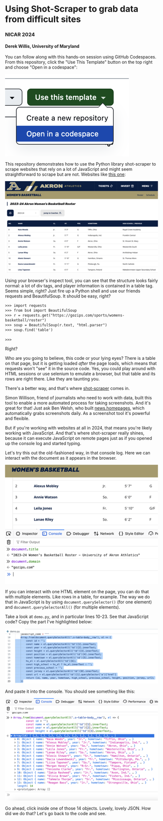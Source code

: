 # Using Shot-Scraper to grab data from difficult sites
### NICAR 2024
#### Derek Willis, University of Maryland

You can follow along with this hands-on session using GitHub Codespaces. From this repository, click the "Use This Template" button on the top right and choose "Open in a codespace":

![Open in a codespace](codespaces.png)

This repository demonstrates how to use the Python library shot-scraper to scrape websites that rely on a lot of JavaScript and might seem straightforward to scrape but are not. Websites like [this one](https://gozips.com/sports/womens-basketball/roster):

![Akron Women's Basketball Roster](akron_roster.png)

Using your browser's inspect tool, you can see that the structure looks fairly normal: a lot of div tags, and player information is contained in a table tag. Seems simple, right? Just fire up a Python shell and use our friends requests and BeautifulSoup. It should be easy, right?

```
>>> import requests
>>> from bs4 import BeautifulSoup
>>> r = requests.get("https://gozips.com/sports/womens-basketball/roster")
>>> soup = BeautifulSoup(r.text, "html.parser")
>>> soup.find('table')

>>>
```

Right?

Who are you going to believe, this code or your lying eyes? There is a table on that page, but it is getting loaded _after_ the page loads, which means that requests won't "see" it in the source code. Yes, you could play around with HTML sessions or use selenium to emulate a browser, but that table and its rows are right there. Like they are taunting you.

There's a better way, and that's where [shot-scraper](https://shot-scraper.datasette.io/en/stable/index.html) comes in.

Simon Willison, friend of journalists who need to work with data, built this tool to enable a more automated process for taking screenshots. And it's great for that! Just ask Ben Welsh, who built [news.homepages](https://palewi.re/docs/news-homepages/), which automatically grabs screenshots daily. As a screenshot tool it's powerful and flexible.

But if you're working with websites at all in 2024, that means you're likely working with JavaScript. And that's where shot-scraper really shines, because it can execute JavaScript on remote pages just as if you opened up the console log and started typing.

Let's try this out the old-fashioned way, in that console log. Here we can interact with the document as it appears in the browser.

![console fun!](akron_console.png)

If you can interact with one HTML element on the page, you can do that with multiple elements. Like rows in a table, for example. The way we do that in JavaScript is by using `document.querySelector()` (for one element) and `document.querySelectorAll()` (for multiple elements).

Take a look at `demo.py`, and in particular lines 10-23. See that JavaScript code? Copy the part I've highlighted below:

![copy me](akron_js.png)

And paste it into the console. You should see something like this:

![you have made data](akron_array.png)

Go ahead, click inside one of those 14 objects. Lovely, lovely JSON. How did we do that? Let's go back to the code and see.